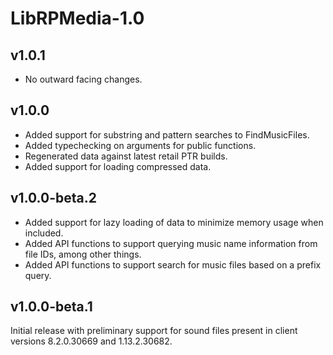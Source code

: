# LibRPMedia-1.0

## v1.0.1

 * No outward facing changes.

## v1.0.0

 * Added support for substring and pattern searches to FindMusicFiles.
 * Added typechecking on arguments for public functions.
 * Regenerated data against latest retail PTR builds.
 * Added support for loading compressed data.

## v1.0.0-beta.2

 * Added support for lazy loading of data to minimize memory usage when included.
 * Added API functions to support querying music name information from file IDs, among other things.
 * Added API functions to support search for music files based on a prefix query.

## v1.0.0-beta.1

Initial release with preliminary support for sound files present in client versions 8.2.0.30669 and 1.13.2.30682.
